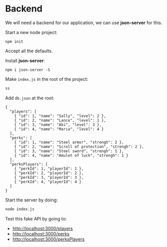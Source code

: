 # Backend

We will need a backend for our application, we can use __json-server__ for this.

Start a new node project:

```
npm init
```

Accept all the defaults.

Install __json-server__:

```
npm i json-server -S
```

Make `index.js` in the root of the project:

```js
ss
```

Add `db.json` at the root:

```
{
  "players": [
    { "id": 1, "name": "Sally", "level": 2 },
    { "id": 2, "name": "Lance", "level": 1 },
    { "id": 3, "name": "Aki", "level": 3 },
    { "id": 4, "name": "Maria", "level": 4 }
  ],
  "perks": [
    { "id": 1, "name": "Steel armor", "strengh": 2 },
    { "id": 2, "name": "Scroll of protection", "strengh": 2 },
    { "id": 3, "name": "Steel sword", "strengh": 1 },
    { "id": 4, "name": "Amulet of luck", "strengh": 1 }
  ],
  "perksPlayers": [
    { "perkId": 1, "playerId": 1 },
    { "perkId": 2, "playerId": 2 },
    { "perkId": 3, "playerId": 3 },
    { "perkId": 4, "playerId": 4 }
  ]
}

```

Start the server by doing:

```bash
node index.js
```

Test this fake API by going to:

- <http://localhost:3000/players>
- <http://localhost:3000/perks>
- <http://localhost:3000/perksPlayers>



